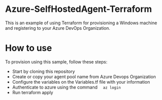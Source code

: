 # Azure-SelfHostedAgent-Terraform
This is an example of using Terraform for provisioning a Windows machine and registering to your Azure DevOps Organization.

# How to use
To provision using this sample, follow these steps:

* Start by cloning this repository
* Create or copy your agent pool name from Azure Devops Organization
* Configure the variables on the Variables.tf file with your information
* Authenticate to azure using the command 
  ``  
az login
`` 
* Run terraform apply
